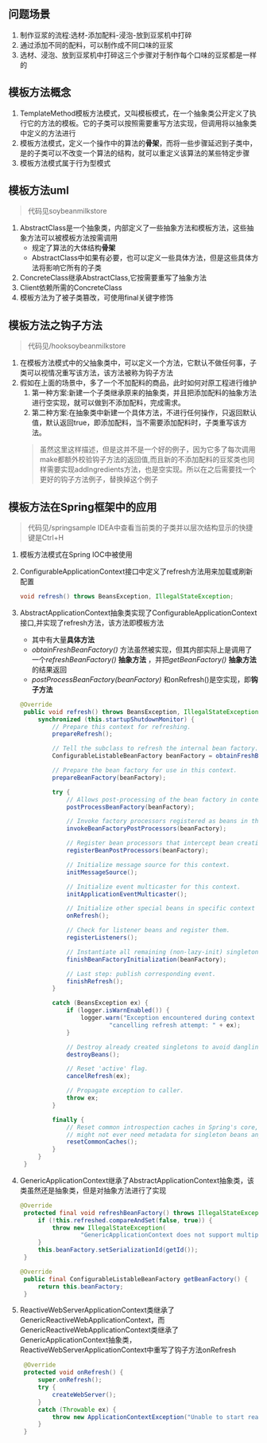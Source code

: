 ## 问题场景

1. 制作豆浆的流程:选材-添加配料-浸泡-放到豆浆机中打碎
2. 通过添加不同的配料，可以制作成不同口味的豆浆
3. 选材、浸泡、放到豆浆机中打碎这三个步骤对于制作每个口味的豆浆都是一样的

## 模板方法概念

1. TemplateMethod模板方法模式，又叫模板模式，在一个抽象类公开定义了执行它的方法的模板。它的子类可以按照需要重写方法实现，但调用将以抽象类中定义的方法进行
2. 模板方法模式，定义一个操作中的算法的**骨架**，而将一些步骤延迟到子类中，是的子类可以不改变一个算法的结构，就可以重定义该算法的某些特定步骤
3. 模板方法模式属于行为型模式

## 模板方法uml

> 代码见soybeanmilkstore

1. AbstractClass是一个抽象类，内部定义了一些抽象方法和模板方法，这些抽象方法可以被模板方法按需调用
   * 规定了算法的大体结构**骨架**
   * AbstractClass中如果有必要，也可以定义一些具体方法，但是这些具体方法将影响它所有的子类
2. ConcreteClass继承AbstractClass,它按需要重写了抽象方法
3. Client依赖所需的ConcreteClass
4. 模板方法为了被子类篡改，可使用final关键字修饰

## 模板方法之钩子方法

> 代码见/hooksoybeanmilkstore

1. 在模板方法模式中的父抽象类中，可以定义一个方法，它默认不做任何事，子类可以视情况重写该方法，该方法被称为钩子方法
2. 假如在上面的场景中，多了一个不加配料的商品，此时如何对原工程进行维护
   1. 第一种方案:新建一个子类继承原来的抽象类，并且把添加配料的抽象方法进行空实现，就可以做到不添加配料，完成需求。
   2. 第二种方案:在抽象类中新建一个具体方法，不进行任何操作，只返回默认值，默认返回true，即添加配料，当不需要添加配料时，子类重写该方法。
   > 虽然这里这样描述，但是这并不是一个好的例子，因为它多了每次调用make都额外校验钩子方法的返回值,而且新的不添加配料的豆浆类也同样需要实现addIngredients方法，也是空实现。所以在之后需要找一个更好的钩子方法例子，替换掉这个例子

## 模板方法在Spring框架中的应用

> 代码见/springsample
> IDEA中查看当前类的子类并以层次结构显示的快捷键是Ctrl+H

1. 模板方法模式在Spring IOC中被使用
2. ConfigurableApplicationContext接口中定义了refresh方法用来加载或刷新配置
   ```java
   void refresh() throws BeansException, IllegalStateException;
   ```
3. AbstractApplicationContext抽象类实现了ConfigurableApplicationContext接口,并实现了refresh方法，该方法即模板方法
   * 其中有大量**具体方法**
   * *obtainFreshBeanFactory()* 方法虽然被实现，但其内部实际上是调用了一个*refreshBeanFactory()* **抽象方法** ，并把*getBeanFactory()* **抽象方法**的结果返回
   * *postProcessBeanFactory(beanFactory)* 和onRefresh()是空实现，即**钩子方法**
   ```java
   @Override
   	public void refresh() throws BeansException, IllegalStateException {
   		synchronized (this.startupShutdownMonitor) {
   			// Prepare this context for refreshing.
   			prepareRefresh();
   
   			// Tell the subclass to refresh the internal bean factory.
   			ConfigurableListableBeanFactory beanFactory = obtainFreshBeanFactory();
   
   			// Prepare the bean factory for use in this context.
   			prepareBeanFactory(beanFactory);
   
   			try {
   				// Allows post-processing of the bean factory in context subclasses.
   				postProcessBeanFactory(beanFactory);
   
   				// Invoke factory processors registered as beans in the context.
   				invokeBeanFactoryPostProcessors(beanFactory);
   
   				// Register bean processors that intercept bean creation.
   				registerBeanPostProcessors(beanFactory);
   
   				// Initialize message source for this context.
   				initMessageSource();
   
   				// Initialize event multicaster for this context.
   				initApplicationEventMulticaster();
   
   				// Initialize other special beans in specific context subclasses.
   				onRefresh();
   
   				// Check for listener beans and register them.
   				registerListeners();
   
   				// Instantiate all remaining (non-lazy-init) singletons.
   				finishBeanFactoryInitialization(beanFactory);
   
   				// Last step: publish corresponding event.
   				finishRefresh();
   			}
   
   			catch (BeansException ex) {
   				if (logger.isWarnEnabled()) {
   					logger.warn("Exception encountered during context initialization - " +
   							"cancelling refresh attempt: " + ex);
   				}
   
   				// Destroy already created singletons to avoid dangling resources.
   				destroyBeans();
   
   				// Reset 'active' flag.
   				cancelRefresh(ex);
   
   				// Propagate exception to caller.
   				throw ex;
   			}
   
   			finally {
   				// Reset common introspection caches in Spring's core, since we
   				// might not ever need metadata for singleton beans anymore...
   				resetCommonCaches();
   			}
   		}
   	}
   ```

4. GenericApplicationContext继承了AbstractApplicationContext抽象类，该类虽然还是抽象类，但是对抽象方法进行了实现
   ```java
   @Override
   	protected final void refreshBeanFactory() throws IllegalStateException {
   		if (!this.refreshed.compareAndSet(false, true)) {
   			throw new IllegalStateException(
   					"GenericApplicationContext does not support multiple refresh attempts: just call 'refresh' once");
   		}
   		this.beanFactory.setSerializationId(getId());
   	}
   
   @Override
   	public final ConfigurableListableBeanFactory getBeanFactory() {
   		return this.beanFactory;
   	}
   
   
   ```

5. ReactiveWebServerApplicationContext类继承了GenericReactiveWebApplicationContext，而GenericReactiveWebApplicationContext类继承了GenericApplicationContext抽象类，ReactiveWebServerApplicationContext中重写了钩子方法onRefresh
   ```java
   	@Override
   	protected void onRefresh() {
   		super.onRefresh();
   		try {
   			createWebServer();
   		}
   		catch (Throwable ex) {
   			throw new ApplicationContextException("Unable to start reactive web server", ex);
   		}
   	}
   ```